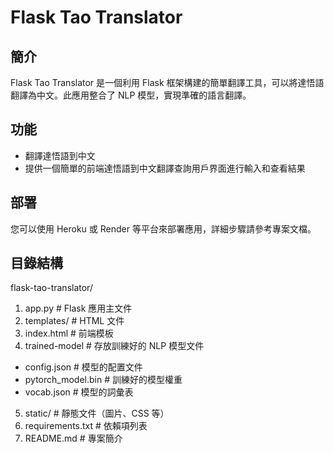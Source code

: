 # Flask Tao Translator

## 簡介
Flask Tao Translator 是一個利用 Flask 框架構建的簡單翻譯工具，可以將達悟語翻譯為中文。此應用整合了 NLP 模型，實現準確的語言翻譯。

## 功能
- 翻譯達悟語到中文
- 提供一個簡單的前端達悟語到中文翻譯查詢用戶界面進行輸入和查看結果

## 部署
您可以使用 Heroku 或 Render 等平台來部署應用，詳細步驟請參考專案文檔。

## 目錄結構
flask-tao-translator/
1. app.py              # Flask 應用主文件
2. templates/          # HTML 文件
3. index.html         # 前端模板
4. trained-model        # 存放訓練好的 NLP 模型文件
- config.json         # 模型的配置文件
- pytorch_model.bin   # 訓練好的模型權重
- vocab.json          # 模型的詞彙表
5. static/               # 靜態文件（圖片、CSS 等）
6. requirements.txt    # 依賴項列表
7. README.md           # 專案簡介
